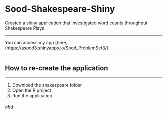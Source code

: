 # Sood-Shakespeare-Shiny
Created a shiny application that investigated word counts throughout Shakespeare Plays

<hr>
You can access my app [here] (https://asood3.shinyapps.io/Sood_ProblemSet3/)
<hr>

## How to re-create the application
<hr>

1. Download the shakespeare folder
2. Open the R project
3. Run the application

<h6>abd</h6>
